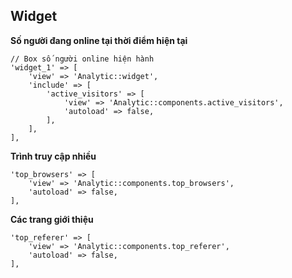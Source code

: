 ## Widget ##

**Số người đang online tại thời điểm hiện tại**

	// Box số người online hiện hành
	'widget_1' => [
		'view' => 'Analytic::widget',
		'include' => [
			'active_visitors' => [
				'view' => 'Analytic::components.active_visitors',
				'autoload' => false,
			],
		],
	],

**Trình truy cập nhiều**

	'top_browsers' => [
		'view' => 'Analytic::components.top_browsers',
		'autoload' => false,
	],

**Các trang giới thiệu**

	'top_referer' => [
		'view' => 'Analytic::components.top_referer',
		'autoload' => false,
	],

